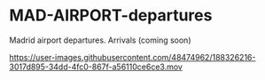 # MAD-AIRPORT-departures

Madrid airport departures. Arrivals (coming soon)


https://user-images.githubusercontent.com/48474962/188326216-3017d895-34dd-4fc0-867f-a56110ce6ce3.mov

